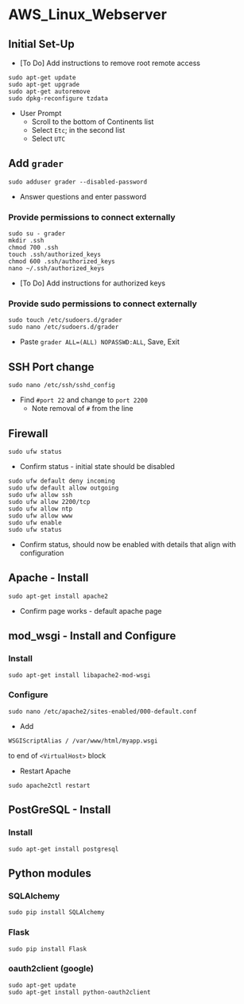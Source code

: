# AWS_Linux_Webserver

## Initial Set-Up
- [To Do] Add instructions to remove root remote access
```
sudo apt-get update
sudo apt-get upgrade
sudo apt-get autoremove
sudo dpkg-reconfigure tzdata
```
- User Prompt
	- Scroll to the bottom of Continents list
	- Select `Etc`; in the second list
	- Select `UTC`

## Add `grader`
```
sudo adduser grader --disabled-password
```

- Answer questions and enter password

### Provide permissions to connect externally
```
sudo su - grader
mkdir .ssh
chmod 700 .ssh
touch .ssh/authorized_keys
chmod 600 .ssh/authorized_keys
nano ~/.ssh/authorized_keys
```

- [To Do] Add instructions for authorized keys

### Provide sudo permissions to connect externally
```
sudo touch /etc/sudoers.d/grader
sudo nano /etc/sudoers.d/grader
```
- Paste `grader ALL=(ALL) NOPASSWD:ALL`, Save, Exit

## SSH Port change
```
sudo nano /etc/ssh/sshd_config
```
- Find `#port 22` and change to `port 2200`
	- Note removal of `#` from the line

## Firewall
```
sudo ufw status
```

- Confirm status - initial state should be disabled

```
sudo ufw default deny incoming
sudo ufw default allow outgoing
sudo ufw allow ssh
sudo ufw allow 2200/tcp
sudo ufw allow ntp
sudo ufw allow www
sudo ufw enable
sudo ufw status
```
- Confirm status, should now be enabled with details that align with configuration


## Apache - Install
```
sudo apt-get install apache2
```

- Confirm page works - default apache page

## mod_wsgi - Install and Configure
### Install 
```
sudo apt-get install libapache2-mod-wsgi
```

### Configure
```
sudo nano /etc/apache2/sites-enabled/000-default.conf
```

- Add 
```
WSGIScriptAlias / /var/www/html/myapp.wsgi
```
to end of `<VirtualHost>` block

- Restart Apache
```
sudo apache2ctl restart
```


## PostGreSQL - Install
### Install
```
sudo apt-get install postgresql
```


## Python modules
### SQLAlchemy
```
sudo pip install SQLAlchemy
```

### Flask
```
sudo pip install Flask
```

### oauth2client (google)
```
sudo apt-get update
sudo apt-get install python-oauth2client
```
